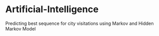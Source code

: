 # Artificial-Intelligence
Predicting best sequence for city visitations
using Markov and Hidden Markov Model
